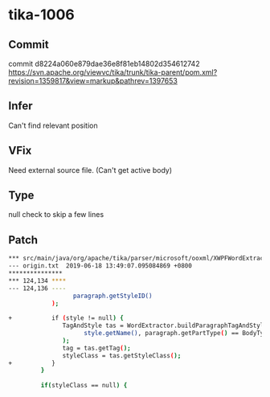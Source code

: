 # tika-1006

## Commit
commit d8224a060e879dae36e8f81eb14802d354612742
https://svn.apache.org/viewvc/tika/trunk/tika-parent/pom.xml?revision=1359817&view=markup&pathrev=1397653

## Infer
Can't find relevant position

## VFix
Need external source file. (Can't get active body)

## Type
null check to skip a few lines

## Patch
```bash
*** src/main/java/org/apache/tika/parser/microsoft/ooxml/XWPFWordExtractorDecorator.java	2019-06-18 13:49:27.740938227 +0800
--- origin.txt	2019-06-18 13:49:07.095084869 +0800
***************
*** 124,134 ****
--- 124,136 ----
                  paragraph.getStyleID()
            );
  
+           if (style != null) {
               TagAndStyle tas = WordExtractor.buildParagraphTagAndStyle(
                     style.getName(), paragraph.getPartType() == BodyType.TABLECELL
               );
               tag = tas.getTag();
               styleClass = tas.getStyleClass();
+           }
         }
         
         if(styleClass == null) {

```